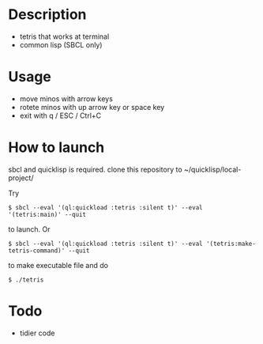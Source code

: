 # Description

+ tetris that works at terminal
+ common lisp (SBCL only)

# Usage

+ move minos with arrow keys
+ rotete minos with up arrow key or space key
+ exit with q / ESC / Ctrl+C

# How to launch

sbcl and quicklisp is required.
clone this repository to ~/quicklisp/local-project/

Try
```
$ sbcl --eval '(ql:quickload :tetris :silent t)' --eval '(tetris:main)' --quit
```
to launch. Or
```
$ sbcl --eval '(ql:quickload :tetris :silent t)' --eval '(tetris:make-tetris-command)' --quit
```
to make executable file and do
```
$ ./tetris
```

# Todo
+ tidier code
